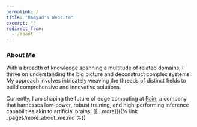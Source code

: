 ```yaml
---
permalink: /
title: "Ramyad's Website"
excerpt: ""
redirect_from:
  - /about
---
```

### About Me

With a breadth of knowledge spanning a multitude of related domains, I thrive on understanding the big picture and deconstruct complex systems. My approach involves intricately weaving the threads of distinct fields to build comprehensive and innovative solutions.

Currently, I am shaping the future of edge computing at [Rain](https://rain.ai/), a company that harnesses low-power, robust training, and high-performing inference capabilities akin to artificial brains. [[...more]]({% link _pages/more_about_me.md %})


<!-- ### [Writings]({% link _pages/writings.md %})

<ul id="recent-posts" style="list-style-type: none; padding-left: 0">
{% assign sorted_pages = site.pages | sort: 'date' | reverse %}
{% for page in sorted_pages limit:3 %}
    {% if page.path contains 'writings' and page.name != 'writings.md' %}
    <li>
      <span style="color: gray;">{{ page.date | date: "%m.%Y" }}</span> - <a href="{{ page.url | relative_url }}">{{ page.title }}</a>
    </li>
    {% endif %}
{% endfor %}
</ul> -->
